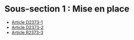 # Sous-section 1 : Mise en place &#13;
&#13;


* [Article D2373-1](./LEGIARTI000019719831.md)
* [Article D2373-2](./LEGIARTI000019719825.md)
* [Article R2373-3](./LEGIARTI000019719776.md)
